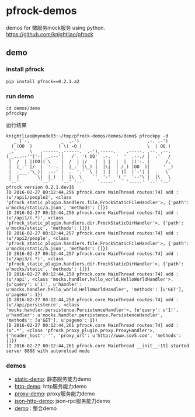 # pfrock-demos

demos for 微服务mock服务 using python. https://github.com/knightliao/pfrock
     
## demo

### install pfrock

    pip install pfrock==0.2.1.a2

### run demo
    
    cd demos/demo
    pfrockpy

运行结果

    knightliao@mynode03:~/tmp/pfrock-demos/demos/demo$ pfrockpy -d
       _ (`-.            _  .-')                          .-. .-')
      ( (OO  )          ( \( -O )                         \  ( OO )
     _.`     \   ,------.,------.  .-'),-----.    .-----. ,--. ,--.
    (__...--''('-| _.---'|   /`. '( OO'  .-.  '  '  .--./ |  .'   /
     |  /  | |(OO|(_\    |  /  | |/   |  | |  |  |  |('-. |      /,
     |  |_.' |/  |  '--. |  |_.' |\_) |  |\|  | /_) |OO  )|     ' _)
     |  .___.'\_)|  .--' |  .  '.'  \ |  | |  | ||  |`-'| |  .   \
     |  |       \|  |_)  |  |\  \    `'  '-'  '(_'  '--'\ |  |\   \
     `--'        `--'    `--' '--'     `-----'    `-----' `--' '--'
    pfrock version 0.2.1.dev16
    [D 2016-02-27 00:12:44,256 pfrock.core MainThread routes:74] add : (u'/api1/people2', <class 'pfrock_static_plugin.handlers.file.FrockStaticFileHandler'>, {'path': u'mocks/static/a.json', 'methods': []})
    [D 2016-02-27 00:12:44,256 pfrock.core MainThread routes:74] add : (u'/api1/(.*)', <class 'pfrock_static_plugin.handlers.dir.FrockStaticDirHandler'>, {'path': u'mocks/static', 'methods': []})
    [D 2016-02-27 00:12:44,257 pfrock.core MainThread routes:74] add : (u'/api2/people', <class 'pfrock_static_plugin.handlers.file.FrockStaticFileHandler'>, {'path': u'mocks/static/b.json', 'methods': []})
    [D 2016-02-27 00:12:44,257 pfrock.core MainThread routes:74] add : (u'/api3/(.*)', <class 'pfrock_static_plugin.handlers.dir.FrockStaticDirHandler'>, {'path': u'mocks/static', 'methods': []})
    [D 2016-02-27 00:12:44,258 pfrock.core MainThread routes:74] add : (u'/api', <class 'mocks.handler.hello_world.HelloWorldHandler'>, {u'query': u'1!', u'handler': u'mocks.handler.hello_world.HelloWorldHandler', 'methods': [u'GET'], u'pageno': 1})
    [D 2016-02-27 00:12:44,258 pfrock.core MainThread routes:74] add : (u'/api/persistence', <class 'mocks.handler.persistence.PersistenceHandler'>, {u'query': u'1!', u'handler': u'mocks.handler.persistence.PersistenceHandler', 'methods': [u'GET'], u'pageno': 1})
    [D 2016-02-27 00:12:44,261 pfrock.core MainThread routes:74] add : (u'.*', <class 'pfrock_proxy_plugin.proxy.ProxyHandler'>, {'header_host': '', 'proxy_url': u'http://www.sov5.com', 'methods': []})
    [I 2016-02-27 00:12:44,261 pfrock.core MainThread __init__:19] started server 8888 with autoreload mode

### demos

- [static-demo](https://github.com/knightliao/pfrock-demos/tree/master/demos/http-demo): 静态服务能力demo 
- [http-demo](https://github.com/knightliao/pfrock-demos/tree/master/demos/http-demo): http服务能力demo
- [proxy-demo](https://github.com/knightliao/pfrock-demos/tree/master/demos/proxy-demo): proxy服务能力demo
- [json-http-demo](https://github.com/knightliao/pfrock-demos/tree/master/demos/json-http-demo): json-rpc服务能力demo
- [demo](https://github.com/knightliao/pfrock-demos/tree/master/demos/demo) : 整合demo
  


